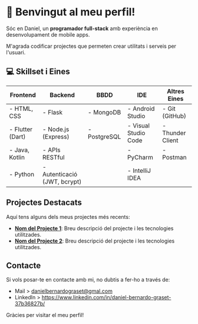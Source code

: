 # 👋 Benvingut al meu perfil!

Sóc en Daniel, un **programador full-stack** amb experiència en desenvolupament de mobile apps. 

M'agrada codificar projectes que permeten crear utilitats i serveis per l'usuari.

## 💻 Skillset i Eines

| **Frontend**         | **Backend**                | **BBDD**                | **IDE**                  | **Altres Eines**      |
|-----------------------|----------------------------|--------------------------|--------------------------|-----------------------|
| - HTML, CSS          | - Flask                   | - MongoDB               | - Android Studio         | - Git (GitHub)        |
| - Flutter (Dart)     | - Node.js (Express)       | - PostgreSQL            | - Visual Studio Code     | - Thunder Client      |
| - Java, Kotlin       | - APIs RESTful            |                          | - PyCharm                | - Postman             |
| - Python             | - Autenticació (JWT, bcrypt) |                          | - IntelliJ IDEA         |                       |




## Projectes Destacats

Aquí tens alguns dels meus projectes més recents:

- **[Nom del Projecte 1](enllaç-al-projecte-1)**: Breu descripció del projecte i les tecnologies utilitzades.
- **[Nom del Projecte 2](enllaç-al-projecte-2)**: Breu descripció del projecte i les tecnologies utilitzades.

## Contacte

Si vols posar-te en contacte amb mi, no dubtis a fer-ho a través de:

- Mail > danielbernardograset@gmal.com
- LinkedIn > https://www.linkedin.com/in/daniel-bernardo-graset-37b36827b/


Gràcies per visitar el meu perfil!
